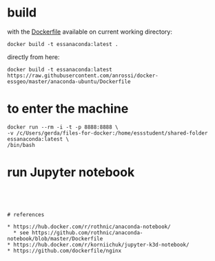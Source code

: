 # build

with the [Dockerfile](Dockerfile) available on current working directory:

```
docker build -t essanaconda:latest .
```

directly from here:

```
docker build -t essanaconda:latest https://raw.githubusercontent.com/anrossi/docker-essgeo/master/anaconda-ubuntu/Dockerfile
```


# to enter the machine 
```
docker run --rm -i -t -p 8888:8888 \
-v /c/Users/gerda/files-for-docker:/home/essstudent/shared-folder essanaconda:latest \
/bin/bash
```

# run Jupyter notebook




<!--```-->
<!--docker run --rm -i -t -p 8888:8888 \-->
<!---v /c/Users/gerda/files-for-docker:/home/essstudent/shared-folder essanaconda:latest \-->
<!--bash -c 'source /home/condauser/anaconda3/bin/activate python2' \-->
<!--&& /home/condauser/anaconda3/envs/python2/bin/ipython notebook-->
```




# references

* https://hub.docker.com/r/rothnic/anaconda-notebook/
  * see https://github.com/rothnic/anaconda-notebook/blob/master/Dockerfile
* https://hub.docker.com/r/korniichuk/jupyter-k3d-notebook/
* https://github.com/dockerfile/nginx
